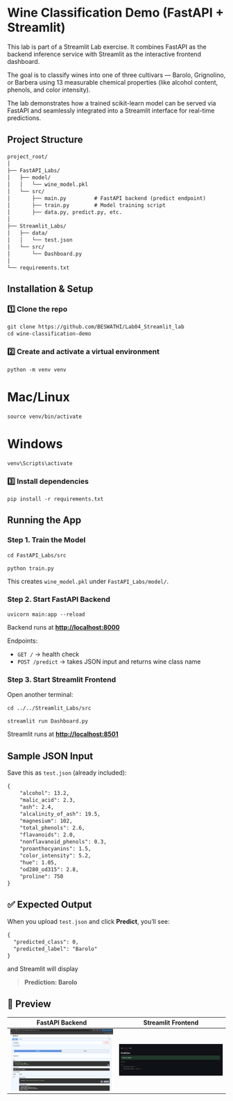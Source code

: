 
#  Wine Classification Demo (FastAPI + Streamlit)

This lab is part of a Streamlit Lab exercise.
It combines FastAPI as the backend inference service with Streamlit as the interactive frontend dashboard.

The goal is to classify wines into one of three cultivars — Barolo, Grignolino, or Barbera using 13 measurable chemical properties (like alcohol content, phenols, and color intensity).

The lab demonstrates how a trained scikit-learn model can be served via FastAPI and seamlessly integrated into a Streamlit interface for real-time predictions.

## Project Structure

```
project_root/
│
├── FastAPI_Labs/
│   ├── model/
│   │   └── wine_model.pkl
│   └── src/
│       ├── main.py         # FastAPI backend (predict endpoint)
│       ├── train.py        # Model training script
│       ├── data.py, predict.py, etc.
│
├── Streamlit_Labs/
│   ├── data/
│   │   └── test.json      
│   └── src/
│       └── Dashboard.py   
│
└── requirements.txt

```

##  Installation & Setup

### 1️⃣ Clone the repo

```
git clone https://github.com/BESWATHI/Lab04_Streamlit_lab
cd wine-classification-demo
```

### 2️⃣ Create and activate a virtual environment

```
python -m venv venv

```
# Mac/Linux
```
source venv/bin/activate

```
# Windows
```
venv\Scripts\activate
```

### 3️⃣ Install dependencies

```
pip install -r requirements.txt
```

## Running the App

### Step 1. Train the Model

```
cd FastAPI_Labs/src
```
```
python train.py
```

This creates `wine_model.pkl` under `FastAPI_Labs/model/`.

### Step 2. Start FastAPI Backend

```
uvicorn main:app --reload 
```

Backend runs at **[http://localhost:8000](http://localhost:8000)**

Endpoints:

* `GET /` → health check
* `POST /predict` → takes JSON input and returns wine class name


### Step 3. Start Streamlit Frontend

Open another terminal:

```
cd ../../Streamlit_Labs/src
```
```
streamlit run Dashboard.py
```

Streamlit runs at **[http://localhost:8501](http://localhost:8501)**


##  Sample JSON Input

Save this as `test.json` (already included):

```
{
    "alcohol": 13.2,
    "malic_acid": 2.3,
    "ash": 2.4,
    "alcalinity_of_ash": 19.5,
    "magnesium": 102,
    "total_phenols": 2.6,
    "flavanoids": 2.0,
    "nonflavanoid_phenols": 0.3,
    "proanthocyanins": 1.5,
    "color_intensity": 5.2,
    "hue": 1.05,
    "od280_od315": 2.8,
    "proline": 750
}
```

## ✅ Expected Output

When you upload `test.json` and click **Predict**, you’ll see:

```
{
  "predicted_class": 0,
  "predicted_label": "Barolo"
}
```

and Streamlit will display

> **Prediction: Barolo**

## 📸 Preview

| FastAPI Backend                                      | Streamlit Frontend                                      |
| ---------------------------------------------------- | ------------------------------------------------------- |
| ![FastAPI](FastAPI_Labs/assets/winedata_fastapi.png) | ![Streamlit](Streamlit_Labs/assets/Wine_prediction.png) |
